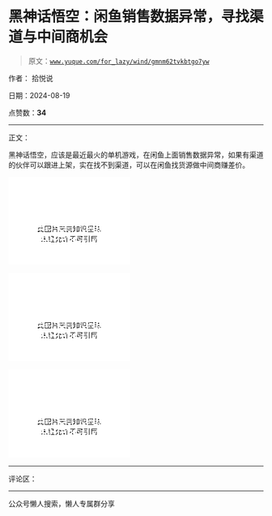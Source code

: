 # 黑神话悟空：闲鱼销售数据异常，寻找渠道与中间商机会

> 原文：[`www.yuque.com/for_lazy/wind/gmnm62tvkbtgo7yw`](https://www.yuque.com/for_lazy/wind/gmnm62tvkbtgo7yw)

作者： 拾悦说

日期：2024-08-19

点赞数：**34**

* * *

正文：

黑神话悟空，应该是最近最火的单机游戏，在闲鱼上面销售数据异常，如果有渠道的伙伴可以跟进上架，实在找不到渠道，可以在闲鱼找货源做中间商赚差价。

![](img/3a77bd2bc3286b6726fc06a4363fbfcf.png "None")

![](img/dbbc7a028ae7ae2dbb90fe5de70b58c9.png "None")

![](img/946511673ab4659833f243bed0f59123.png "None")

* * *

评论区：

* * *

公众号懒人搜索，懒人专属群分享